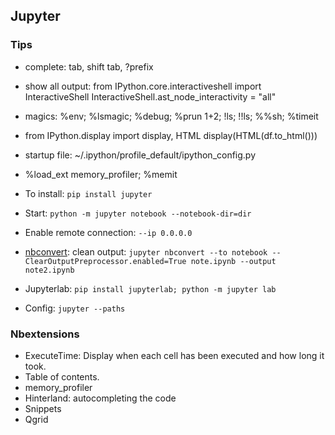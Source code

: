 ## Jupyter
### Tips
* complete: tab, shift tab, ?prefix
* show all output: from IPython.core.interactiveshell import InteractiveShell
InteractiveShell.ast_node_interactivity = "all"
* magics: %env; %lsmagic; %debug; %prun 1+2; !ls; !!ls; %%sh; %timeit
* from IPython.display import display, HTML
display(HTML(df.to_html()))
* startup file: ~/.ipython/profile_default/ipython_config.py
* %load_ext memory_profiler; %memit

* To install: `pip install jupyter`
* Start: `python -m jupyter notebook --notebook-dir=dir`
* Enable remote connection: `--ip 0.0.0.0`
* [nbconvert](https://nbconvert.readthedocs.io/en/latest/): clean output: `jupyter nbconvert --to notebook --ClearOutputPreprocessor.enabled=True note.ipynb --output note2.ipynb`
* Jupyterlab: `pip install jupyterlab; python -m jupyter lab`

* Config: `jupyter --paths`


### Nbextensions
* ExecuteTime: Display when each cell has been executed and how long it took.
* Table of contents.
* memory_profiler
* Hinterland: autocompleting the code
* Snippets
* Qgrid

